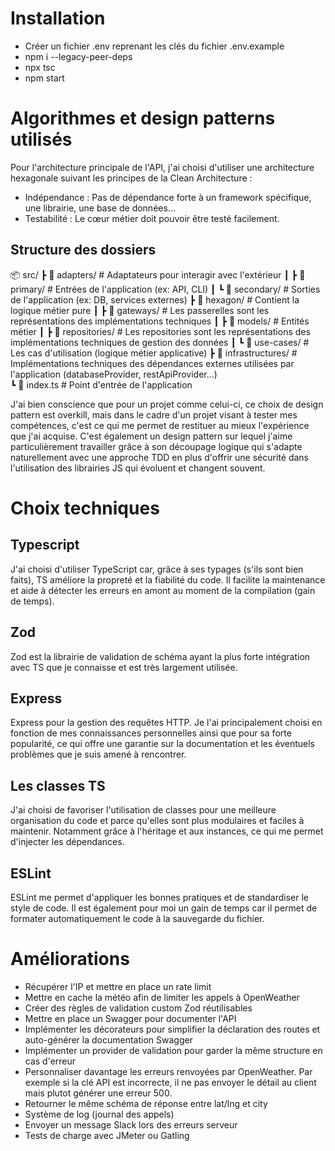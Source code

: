 # Installation 
- Créer un fichier .env reprenant les clés du fichier .env.example
- npm i --legacy-peer-deps
- npx tsc
- npm start

# Algorithmes et design patterns utilisés
Pour l'architecture principale de l'API, j'ai choisi d'utiliser une architecture hexagonale suivant les principes de la Clean Architecture : 
- Indépendance : Pas de dépendance forte à un framework spécifique, une librairie, une base de données...
- Testabilité : Le cœur métier doit pouvoir être testé facilement.

## Structure des dossiers
📦 src/
 ┣ 📂 adapters/         # Adaptateurs pour interagir avec l'extérieur
 ┃ ┣ 📂 primary/        # Entrées de l'application (ex: API, CLI)
 ┃ ┗ 📂 secondary/      # Sorties de l'application (ex: DB, services externes)
 ┣ 📂 hexagon/          # Contient la logique métier pure
 ┃ ┣ 📂 gateways/       # Les passerelles sont les représentations des implémentations techniques
 ┃ ┣ 📂 models/         # Entités métier
 ┃ ┣ 📂 repositories/   # Les repositories sont les représentations des implémentations techniques de gestion des données
 ┃ ┗ 📂 use-cases/      # Les cas d'utilisation (logique métier applicative)
 ┣ 📂 infrastructures/  # Implémentations techniques des dépendances externes utilisées par l'application (databaseProvider, restApiProvider...)  
 ┗ 📜 index.ts          # Point d'entrée de l'application

J'ai bien conscience que pour un projet comme celui-ci, ce choix de design pattern est overkill, mais dans le cadre d'un projet visant à tester mes compétences, c'est ce qui me permet de restituer au mieux l'expérience que j'ai acquise. C'est également un design pattern sur lequel j'aime particulièrement travailler grâce à son découpage logique qui s'adapte naturellement avec une approche TDD en plus d'offrir une sécurité dans l'utilisation des librairies JS qui évoluent et changent souvent.

# Choix techniques
## Typescript
J'ai choisi d'utiliser TypeScript car, grâce à ses typages (s'ils sont bien faits), TS améliore la propreté et la fiabilité du code. Il facilite la maintenance et aide à détecter les erreurs en amont au moment de la compilation (gain de temps). 

## Zod
Zod est la librairie de validation de schéma ayant la plus forte intégration avec TS que je connaisse et est très largement utilisée.

## Express
Express pour la gestion des requêtes HTTP. Je l'ai principalement choisi en fonction de mes connaissances personnelles ainsi que pour sa forte popularité, ce qui offre une garantie sur la documentation et les éventuels problèmes que je suis amené à rencontrer.

## Les classes TS
J'ai choisi de favoriser l'utilisation de classes pour une meilleure organisation du code et parce qu'elles sont plus modulaires et faciles à maintenir. Notamment grâce à l'héritage et aux instances, ce qui me permet d'injecter les dépendances.

## ESLint
ESLint me permet d'appliquer les bonnes pratiques et de standardiser le style de code. Il est également pour moi un gain de temps car il permet de formater automatiquement le code à la sauvegarde du fichier.

# Améliorations
- Récupérer l'IP et mettre en place un rate limit
- Mettre en cache la météo afin de limiter les appels à OpenWeather
- Créer des règles de validation custom Zod réutilisables
- Mettre en place un Swagger pour documenter l'API
- Implémenter les décorateurs pour simplifier la déclaration des routes et auto-générer la documentation Swagger
- Implémenter un provider de validation pour garder la même structure en cas d'erreur
- Personnaliser davantage les erreurs renvoyées par OpenWeather. Par exemple si la clé API est incorrecte, il ne pas envoyer le détail au client mais plutot générer une erreur 500.
- Retourner le même schéma de réponse entre lat/lng et city
- Système de log (journal des appels)
- Envoyer un message Slack lors des erreurs serveur
- Tests de charge avec JMeter ou Gatling
